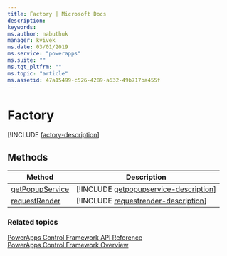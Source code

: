 ```yaml
---
title: Factory | Microsoft Docs
description: 
keywords:
ms.author: nabuthuk
manager: kvivek
ms.date: 03/01/2019
ms.service: "powerapps"
ms.suite: ""
ms.tgt_pltfrm: ""
ms.topic: "article"
ms.assetid: 47a15499-c526-4289-a632-49b717ba455f
---
```


# Factory

<!-- IFactory -->
<!-- Not in CustomControlExposedInterfaces.d.ts -->

[!INCLUDE [factory-description](includes/factory-description.md)]

## Methods

|Method | Description |
| ------------- |-------------|
|[getPopupService](factory/getpopupservice.md)|[!INCLUDE [getpopupservice-description](factory/includes/getpopupservice-description.md)]|
|[requestRender](factory/requestrender.md)|[!INCLUDE [requestrender-description](factory/includes/requestrender-description.md)]|

### Related topics

[PowerApps Control Framework API Reference](index.md)<br />
[PowerApps Control Framework Overview](../overview.md)

